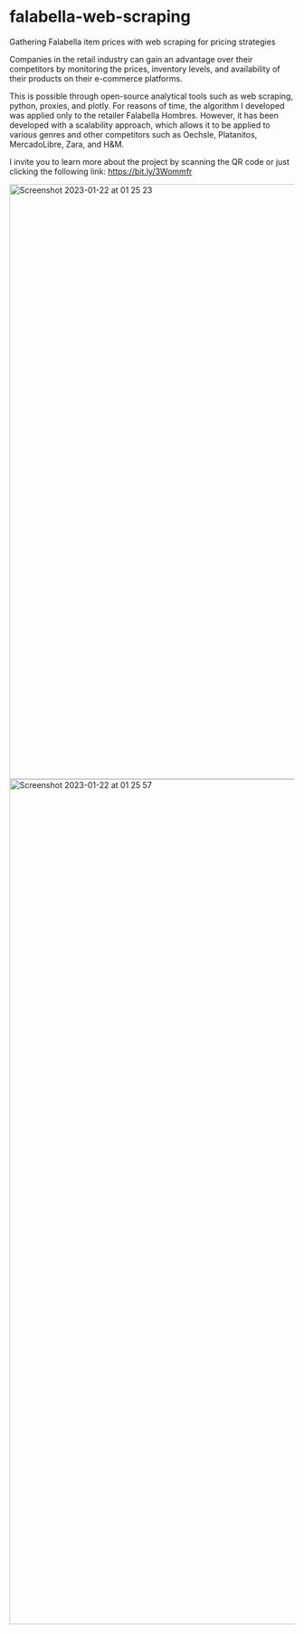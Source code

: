 # falabella-web-scraping
Gathering Falabella item prices with web scraping for pricing strategies

Companies in the retail industry can gain an advantage over their competitors by monitoring the prices, inventory levels, and availability of their products on their e-commerce platforms.

This is possible through open-source analytical tools such as web scraping, python, proxies, and plotly. For reasons of time, the algorithm I developed was applied only to the retailer Falabella Hombres. However, it has been developed with a scalability approach, which allows it to be applied to various genres and other competitors such as Oechsle, Platanitos, MercadoLibre, Zara, and H&M.

I invite you to learn more about the project by scanning the QR code or just clicking the following link:
https://bit.ly/3Wommfr

<img width="1051" alt="Screenshot 2023-01-22 at 01 25 23" src="https://user-images.githubusercontent.com/80663767/213908826-a3513137-ae7b-42d0-a96d-c38f6d59491b.png">
<img width="1493" alt="Screenshot 2023-01-22 at 01 25 57" src="https://user-images.githubusercontent.com/80663767/213908850-9f052a9e-c7c1-4659-af4a-2ca06f1d8507.png">
